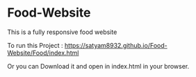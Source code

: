 # Food-Website
This is a fully responsive food website


To run this Project :
https://satyam8932.github.io/Food-Website/Food/index.html

Or you can Download it and open in index.html in your browser.
